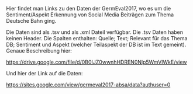 Hier findet man Links zu den Daten der GermEval2017, wo es um die Sentiment/Aspekt Erkennung von Social Media Beiträgen zum Thema Deutsche Bahn ging.

Die Daten sind als .tsv und als .xml Dateil verfügbar.
Die .tsv Daten haben keinen Header. Die Spalten enthalten:
Quelle; Text; Relevant für das Thema DB; Sentiment und Aspekt (welcher Teilaspekt der DB ist im Text gemeint).
Genaue Beschreibung hier:

  https://drive.google.com/file/d/0B0IJZ0wwnhHDREN0Nlp5WmVIWkE/view
 
 Und hier der Link auf die Daten: 
 
  https://sites.google.com/view/germeval2017-absa/data?authuser=0
  
  
